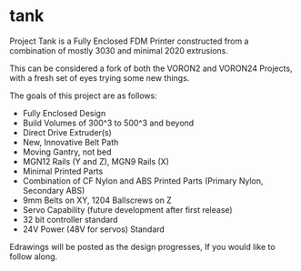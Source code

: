 # tank
Project Tank is a Fully Enclosed FDM Printer constructed from a combination of mostly 3030 and minimal 2020 extrusions.

This can be considered a fork of both the VORON2 and VORON24 Projects, with a fresh set of eyes trying some new things.

The goals of this project are as follows:
 - Fully Enclosed Design
 - Build Volumes of 300^3 to 500^3 and beyond
 - Direct Drive Extruder(s)
 - New, Innovative Belt Path
 - Moving Gantry, not bed
 - MGN12 Rails (Y and Z), MGN9 Rails (X)
 - Minimal Printed Parts
 - Combination of CF Nylon and ABS Printed Parts (Primary Nylon, Secondary ABS)
 - 9mm Belts on XY, 1204 Ballscrews on Z
 - Servo Capability (future development after first release)
 - 32 bit controller standard
 - 24V Power (48V for servos) Standard

Edrawings will be posted as the design progresses, If you would like to follow along.
